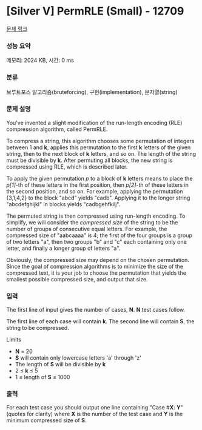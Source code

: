 # [Silver V] PermRLE (Small) - 12709 

[문제 링크](https://www.acmicpc.net/problem/12709) 

### 성능 요약

메모리: 2024 KB, 시간: 0 ms

### 분류

브루트포스 알고리즘(bruteforcing), 구현(implementation), 문자열(string)

### 문제 설명

<p>You've invented a slight modification of the run-length encoding (RLE) compression algorithm, called PermRLE.</p>

<p>To compress a string, this algorithm chooses some permutation of integers between 1 and <strong>k</strong>, applies this permutation to the first <strong>k</strong> letters of the given string, then to the next block of <strong>k</strong> letters, and so on. The length of the string must be divisible by <strong>k</strong>. After permuting all blocks, the new string is compressed using RLE, which is described later.</p>

<p>To apply the given permutation <em>p</em> to a block of <strong>k</strong> letters means to place the <em>p[1]</em>-th of these letters in the first position, then <em>p[2]</em>-th of these letters in the second position, and so on. For example, applying the permutation {3,1,4,2} to the block "abcd" yields "cadb". Applying it to the longer string "abcdefghijkl" in blocks yields "cadbgehfkilj".</p>

<p>The permuted string is then compressed using run-length encoding. To simplify, we will consider the <em>compressed size</em> of the string to be the number of groups of consecutive equal letters. For example, the compressed size of "aabcaaaa" is 4; the first of the four groups is a group of two letters "a", then two groups "b" and "c" each containing only one letter, and finally a longer group of letters "a".</p>

<p>Obviously, the compressed size may depend on the chosen permutation. Since the goal of compression algorithms is to minimize the size of the compressed text, it is your job to choose the permutation that yields the smallest possible compressed size, and output that size.</p>

### 입력 

 <p>The first line of input gives the number of cases, <strong>N</strong>. <strong>N</strong> test cases follow.</p>

<p>The first line of each case will contain <strong>k</strong>. The second line will contain <strong>S</strong>, the string to be compressed.</p>

<p>Limits</p>

<ul>
	<li><strong>N</strong> = 20</li>
	<li><strong>S</strong> will contain only lowercase letters 'a' through 'z'</li>
	<li>The length of <strong>S</strong> will be divisible by <strong>k</strong></li>
	<li>2 ≤ <strong>k</strong> ≤ 5</li>
	<li>1 ≤ length of <strong>S</strong> ≤ 1000</li>
</ul>

<div> </div>

### 출력 

 <p>For each test case you should output one line containing "Case #<strong>X</strong>: <strong>Y</strong>" (quotes for clarity) where <strong>X</strong> is the number of the test case and <strong>Y</strong> is the minimum compressed size of <strong>S</strong>.</p>

